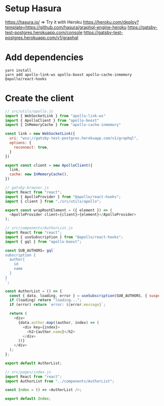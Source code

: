 # Setup Hasura
https://hasura.io/ => Try it with Heroku
https://heroku.com/deploy?template=https://github.com/hasura/graphql-engine-heroku
https://gatsby-test-postgres.herokuapp.com/console
https://gatsby-test-postgres.herokuapp.com/v1/graphql

# Add dependencies
```
yarn install
yarn add apollo-link-ws apollo-boost apollo-cache-inmemory @apollo/react-hooks
```

# Create the client
```js
// src/utils/apollo.js
import { WebSocketLink } from "apollo-link-ws"
import { ApolloClient } from "apollo-boost"
import { InMemoryCache } from "apollo-cache-inmemory"

const link = new WebSocketLink({
  uri: "wss://gatsby-test-postgres.herokuapp.com/v1/graphql",
  options: {
    reconnect: true,
  }
})

export const client = new ApolloClient({
  link,
  cache: new InMemoryCache(),
})
```

```js
// gatsby-browser.js
import React from "react";
import { ApolloProvider } from "@apollo/react-hooks";
import { client } from "./src/utils/apollo";

export const wrapRootElement = ({ element }) => (
  <ApolloProvider client={client}>{element}</ApolloProvider>
);
```

```js
// src/components/AuthorList.js
import React from "react";
import { useSubscription } from "@apollo/react-hooks";
import { gql } from "apollo-boost";

const SUB_AUTHORS= gql`
subscription {
  author{
    id
    name
  }
}
`;

const AuthorList = () => {
  const { data, loading, error } = useSubscription(SUB_AUTHORS, { suspend: false });
  if (loading) return "loading...";
  if (error) return `error: ${error.message}`;

  return (
    <div>
      {data.author.map((author, index) => (
        <div key={index}>
          <h2>{author.name}</h2>
        </div>
      ))}
    </div>
  );
};

export default AuthorList;
```

```js
// src/pages/index.js
import React from "react";
import AuthorList from "../components/AuthorList";

const Index = () => <AuthorList />;

export default Index;
```